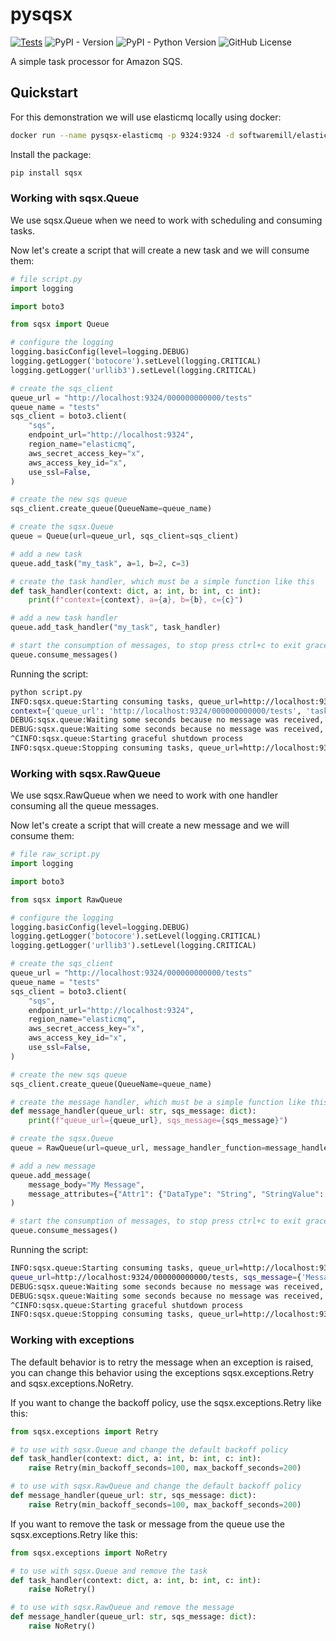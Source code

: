 # pysqsx
[![Tests](https://github.com/allisson/pysqsx/actions/workflows/tests.yml/badge.svg?branch=main)](https://github.com/allisson/pysqsx/actions/workflows/tests.yml)
![PyPI - Version](https://img.shields.io/pypi/v/sqsx)
![PyPI - Python Version](https://img.shields.io/pypi/pyversions/sqsx)
![GitHub License](https://img.shields.io/github/license/allisson/pysqsx)

A simple task processor for Amazon SQS.

## Quickstart

For this demonstration we will use elasticmq locally using docker:

```bash
docker run --name pysqsx-elasticmq -p 9324:9324 -d softwaremill/elasticmq-native
```

Install the package:

```bash
pip install sqsx
```

### Working with sqsx.Queue

We use sqsx.Queue when we need to work with scheduling and consuming tasks.

Now let's create a script that will create a new task and we will consume them:

```python
# file script.py
import logging

import boto3

from sqsx import Queue

# configure the logging
logging.basicConfig(level=logging.DEBUG)
logging.getLogger('botocore').setLevel(logging.CRITICAL)
logging.getLogger('urllib3').setLevel(logging.CRITICAL)

# create the sqs_client
queue_url = "http://localhost:9324/000000000000/tests"
queue_name = "tests"
sqs_client = boto3.client(
    "sqs",
    endpoint_url="http://localhost:9324",
    region_name="elasticmq",
    aws_secret_access_key="x",
    aws_access_key_id="x",
    use_ssl=False,
)

# create the new sqs queue
sqs_client.create_queue(QueueName=queue_name)

# create the sqsx.Queue
queue = Queue(url=queue_url, sqs_client=sqs_client)

# add a new task
queue.add_task("my_task", a=1, b=2, c=3)

# create the task handler, which must be a simple function like this
def task_handler(context: dict, a: int, b: int, c: int):
    print(f"context={context}, a={a}, b={b}, c={c}")

# add a new task handler
queue.add_task_handler("my_task", task_handler)

# start the consumption of messages, to stop press ctrl+c to exit gracefully
queue.consume_messages()
```

Running the script:

```bash
python script.py
INFO:sqsx.queue:Starting consuming tasks, queue_url=http://localhost:9324/000000000000/tests
context={'queue_url': 'http://localhost:9324/000000000000/tests', 'task_name': 'my_task', 'sqs_message': {'MessageId': '42513c2d-ac93-4701-bb63-83b45e6fe2ca', 'ReceiptHandle': '42513c2d-ac93-4701-bb63-83b45e6fe2ca#6eb5443b-a2eb-454e-8619-86f6d2e67561', 'MD5OfBody': '8087eb7436895841c5d646156a8a469f', 'Body': 'eyJrd2FyZ3MiOiB7ImEiOiAxLCAiYiI6IDIsICJjIjogM319', 'Attributes': {'SentTimestamp': '1702573178736', 'ApproximateReceiveCount': '1', 'ApproximateFirstReceiveTimestamp': '1702573178740', 'SenderId': '127.0.0.1'}, 'MD5OfMessageAttributes': '5346f2cd7c539a880febaf9112a86921', 'MessageAttributes': {'TaskName': {'StringValue': 'my_task', 'DataType': 'String'}}}}, a=1, b=2, c=3
DEBUG:sqsx.queue:Waiting some seconds because no message was received, seconds=10, queue_url=http://localhost:9324/000000000000/tests
DEBUG:sqsx.queue:Waiting some seconds because no message was received, seconds=10, queue_url=http://localhost:9324/000000000000/tests
^CINFO:sqsx.queue:Starting graceful shutdown process
INFO:sqsx.queue:Stopping consuming tasks, queue_url=http://localhost:9324/000000000000/tests
```

### Working with sqsx.RawQueue

We use sqsx.RawQueue when we need to work with one handler consuming all the queue messages.

Now let's create a script that will create a new message and we will consume them:

```python
# file raw_script.py
import logging

import boto3

from sqsx import RawQueue

# configure the logging
logging.basicConfig(level=logging.DEBUG)
logging.getLogger('botocore').setLevel(logging.CRITICAL)
logging.getLogger('urllib3').setLevel(logging.CRITICAL)

# create the sqs_client
queue_url = "http://localhost:9324/000000000000/tests"
queue_name = "tests"
sqs_client = boto3.client(
    "sqs",
    endpoint_url="http://localhost:9324",
    region_name="elasticmq",
    aws_secret_access_key="x",
    aws_access_key_id="x",
    use_ssl=False,
)

# create the new sqs queue
sqs_client.create_queue(QueueName=queue_name)

# create the message handler, which must be a simple function like this
def message_handler(queue_url: str, sqs_message: dict):
    print(f"queue_url={queue_url}, sqs_message={sqs_message}")

# create the sqsx.Queue
queue = RawQueue(url=queue_url, message_handler_function=message_handler, sqs_client=sqs_client)

# add a new message
queue.add_message(
    message_body="My Message",
    message_attributes={"Attr1": {"DataType": "String", "StringValue": "Attr1"}},
)

# start the consumption of messages, to stop press ctrl+c to exit gracefully
queue.consume_messages()
```

Running the script:

```bash
INFO:sqsx.queue:Starting consuming tasks, queue_url=http://localhost:9324/000000000000/tests
queue_url=http://localhost:9324/000000000000/tests, sqs_message={'MessageId': 'fb2ed6cf-9346-4ded-8cfe-4fc297f95928', 'ReceiptHandle': 'fb2ed6cf-9346-4ded-8cfe-4fc297f95928#bd9f27a6-0a73-4d27-9c1e-0947f21d3c02', 'MD5OfBody': '069840f6917e85a02167febb964f0041', 'Body': 'My Message', 'Attributes': {'SentTimestamp': '1702573585302', 'ApproximateReceiveCount': '1', 'ApproximateFirstReceiveTimestamp': '1702573585306', 'SenderId': '127.0.0.1'}, 'MD5OfMessageAttributes': '90f34a800b9d242c1b32320e4a3ed630', 'MessageAttributes': {'Attr1': {'StringValue': 'Attr1', 'DataType': 'String'}}}
DEBUG:sqsx.queue:Waiting some seconds because no message was received, seconds=10, queue_url=http://localhost:9324/000000000000/tests
DEBUG:sqsx.queue:Waiting some seconds because no message was received, seconds=10, queue_url=http://localhost:9324/000000000000/tests
^CINFO:sqsx.queue:Starting graceful shutdown process
INFO:sqsx.queue:Stopping consuming tasks, queue_url=http://localhost:9324/000000000000/tests
```

### Working with exceptions

The default behavior is to retry the message when an exception is raised, you can change this behavior using the exceptions sqsx.exceptions.Retry and sqsx.exceptions.NoRetry.

If you want to change the backoff policy, use the sqsx.exceptions.Retry like this:

```python
from sqsx.exceptions import Retry

# to use with sqsx.Queue and change the default backoff policy
def task_handler(context: dict, a: int, b: int, c: int):
    raise Retry(min_backoff_seconds=100, max_backoff_seconds=200)

# to use with sqsx.RawQueue and change the default backoff policy
def message_handler(queue_url: str, sqs_message: dict):
    raise Retry(min_backoff_seconds=100, max_backoff_seconds=200)
```

If you want to remove the task or message from the queue use the sqsx.exceptions.Retry like this:

```python
from sqsx.exceptions import NoRetry

# to use with sqsx.Queue and remove the task
def task_handler(context: dict, a: int, b: int, c: int):
    raise NoRetry()

# to use with sqsx.RawQueue and remove the message
def message_handler(queue_url: str, sqs_message: dict):
    raise NoRetry()
```
